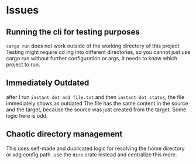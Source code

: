# Issues

## Running the cli for testing purposes

`cargo run` does not work outside of the working directory of this project
Testing might require cd ing into different directories, so you cannot just use
cargo run without further configuration or args, it needs to know which project
to run. 


## Immediately Outdated

after I run `instant dot add file.txt`
and then `instant dot status`, the file immediately shows as outdated
The file has the same content in the source and the target, because the source
was just created from the target. Some logic here is odd. 

## Chaotic directory management

This uses self-made and duplicated logic for resolving the home directory or xdg
config path. use the `dirs` crate instead and centralize this more. 
